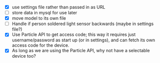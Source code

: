 - [x] use settings file rather than passed in as URL
- [ ] store data in mysql for use later
- [X] move model to its own file
- [ ] Handle if person soldered light sensor backwards (maybe in settings file?)
- [x] Use Particle API to get access code; this way it requires just username/password as start up (or in settings), and can fetch its own access code for the device.
- [x] As long as we are using the Particle API, why not have a selectable device too?
